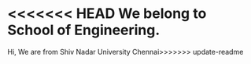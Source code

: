 <<<<<<< HEAD
We belong to School of Engineering. 
=======
Hi, We are from Shiv Nadar University Chennai>>>>>>> update-readme
